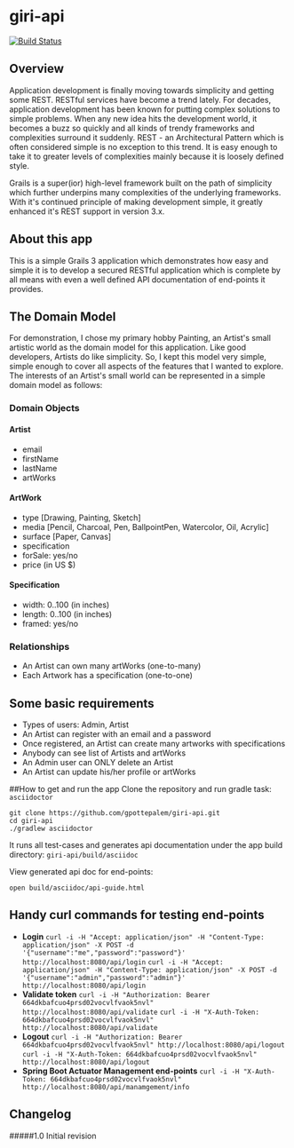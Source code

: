 # giri-api
[![Build Status](https://travis-ci.org/gpottepalem/giri-api.svg?branch=master)](https://travis-ci.org/gpottepalem/giri-api)

## Overview
Application development is finally moving towards simplicity and getting some REST. RESTful services have become a 
trend lately. For decades, application development has been known for putting complex solutions to simple problems. 
When any new idea hits the development world, it becomes a buzz so quickly and all kinds of trendy frameworks and 
complexities surround it suddenly. REST - an Architectural Pattern which is often considered simple is no 
exception to this trend. It is easy enough to take it to greater levels of complexities mainly because it is loosely 
defined style.

Grails is a super(ior) high-level framework built on the path of simplicity which further underpins many complexities of
the underlying frameworks. With it's continued principle of making development simple, it greatly enhanced it's REST 
support in version 3.x. 

## About this app
This is a simple Grails 3 application which demonstrates how easy and simple it is to develop a secured RESTful 
application which is complete by all means with even a well defined API documentation of end-points it provides. 

## The Domain Model
For demonstration, I chose my primary hobby Painting, an Artist's small artistic world as the domain model for this 
application. Like good developers, Artists do like simplicity. So, I kept this model very simple, simple enough to cover
all aspects of the features that I wanted to explore. The interests of an Artist's small world can be represented in a 
simple domain model as follows:
### Domain Objects

#### Artist
  * email
  * firstName
  * lastName
  * artWorks
#### ArtWork
  * type [Drawing, Painting, Sketch]
  * media [Pencil, Charcoal, Pen, BallpointPen, Watercolor, Oil, Acrylic]
  * surface [Paper, Canvas]
  * specification
  * forSale: yes/no
  * price (in US $)
#### Specification
  * width: 0..100 (in inches)
  * length: 0..100 (in inches)
  * framed: yes/no
### Relationships
  * An Artist can own many artWorks (one-to-many)
  * Each Artwork has a specification (one-to-one)
## Some basic requirements
  * Types of users: Admin, Artist
  * An Artist can register with an email and a password
  * Once registered, an Artist can create many artworks with specifications
  * Anybody can see list of Artists and artWorks
  * An Admin user can ONLY delete an Artist
  * An Artist can update his/her profile or artWorks
  
##How to get and run the app
Clone the repository and run gradle task: `asciidoctor`

```
git clone https://github.com/gpottepalem/giri-api.git
cd giri-api
./gradlew asciidoctor
```

It runs all test-cases and generates api documentation under the app build directory: `giri-api/build/asciidoc`

View generated api doc for end-points:
```
open build/asciidoc/api-guide.html
```
## Handy curl commands for testing end-points
  * **Login**
    `curl -i -H "Accept: application/json" -H "Content-Type: application/json" -X POST -d '{"username":"me","password":"password"}' http://localhost:8080/api/login`
    `curl -i -H "Accept: application/json" -H "Content-Type: application/json" -X POST -d '{"username":"admin","password":"admin"}' http://localhost:8080/api/login`
  * **Validate token**
    `curl -i -H "Authorization: Bearer 664dkbafcuo4prsd02vocvlfvaok5nvl" http://localhost:8080/api/validate`
    `curl -i -H "X-Auth-Token: 664dkbafcuo4prsd02vocvlfvaok5nvl" http://localhost:8080/api/validate`
  * **Logout**
    `curl -i -H "Authorization: Bearer 664dkbafcuo4prsd02vocvlfvaok5nvl" http://localhost:8080/api/logout`
    `curl -i -H "X-Auth-Token: 664dkbafcuo4prsd02vocvlfvaok5nvl" http://localhost:8080/api/logout`
  * **Spring Boot Actuator Management end-points**
    `curl -i -H "X-Auth-Token: 664dkbafcuo4prsd02vocvlfvaok5nvl" http://localhost:8080/api/manamgement/info`

Changelog
---
#####1.0 Initial revision